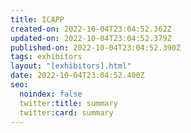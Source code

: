 ```yaml
---
title: ICAPP
created-on: 2022-10-04T23:04:52.362Z
updated-on: 2022-10-04T23:04:52.379Z
published-on: 2022-10-04T23:04:52.390Z
tags: exhibitors
layout: "[exhibitors].html"
date: 2022-10-04T23:04:52.400Z
seo:
  noindex: false
  twitter:title: summary
  twitter:card: summary
---
```


